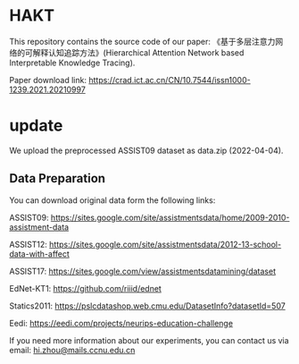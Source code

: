 # HAKT
This repository contains the source code of our paper: 《基于多层注意力网络的可解释认知追踪方法》(Hierarchical Attention Network based Interpretable Knowledge Tracing).

Paper download link: https://crad.ict.ac.cn/CN/10.7544/issn1000-1239.2021.20210997

# update
We upload the preprocessed ASSIST09 dataset as data.zip (2022-04-04). 

## Data Preparation
You can download original data form the following links: 

ASSIST09: https://sites.google.com/site/assistmentsdata/home/2009-2010-assistment-data

ASSIST12: https://sites.google.com/site/assistmentsdata/2012-13-school-data-with-affect

ASSIST17: https://sites.google.com/view/assistmentsdatamining/dataset

EdNet-KT1: https://github.com/riiid/ednet

Statics2011: https://pslcdatashop.web.cmu.edu/DatasetInfo?datasetId=507

Eedi: https://eedi.com/projects/neurips-education-challenge

If you need more information about our experiments, you can contact us via email: hi.zhou@mails.ccnu.edu.cn
